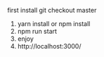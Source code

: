 first install
git checkout master
1. yarn install or npm install
2. npm run start
3. enjoy
4. http://localhost:3000/
